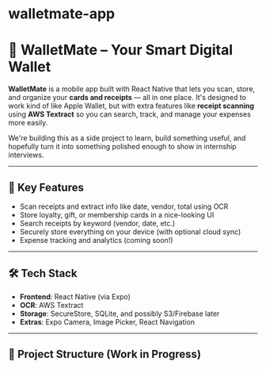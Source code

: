 # walletmate-app
# 🧾 WalletMate – Your Smart Digital Wallet

**WalletMate** is a mobile app built with React Native that lets you scan, store, and organize your **cards and receipts** — all in one place. It's designed to work kind of like Apple Wallet, but with extra features like **receipt scanning** using **AWS Textract** so you can search, track, and manage your expenses more easily.

We're building this as a side project to learn, build something useful, and hopefully turn it into something polished enough to show in internship interviews.

---

## 🔑 Key Features

- Scan receipts and extract info like date, vendor, total using OCR
- Store loyalty, gift, or membership cards in a nice-looking UI
- Search receipts by keyword (vendor, date, etc.)
- Securely store everything on your device (with optional cloud sync)
- Expense tracking and analytics (coming soon!)

---

## 🛠 Tech Stack

- **Frontend**: React Native (via Expo)
- **OCR**: AWS Textract
- **Storage**: SecureStore, SQLite, and possibly S3/Firebase later
- **Extras**: Expo Camera, Image Picker, React Navigation

---

## 📁 Project Structure (Work in Progress)

